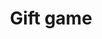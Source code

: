 ---
layout: page
title: Gift game
description: My first game ever made as a personalised gift, platformer 2D shooter
img: assets/img/42.png
redirect: https://github.com/PUSH-YA/my_kirby_game
importance: 1
category: computer-science
---